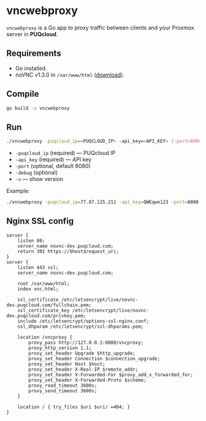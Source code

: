 # vncwebproxy

`vncwebproxy` is a Go app to proxy traffic between clients and your Proxmox server in **PUQcloud**.

## Requirements
- Go installed.
- noVNC v1.3.0 in `/var/www/html` ([download](https://github.com/novnc/noVNC/releases/tag/v1.3.0)).

## Compile
```bash
go build -o vncwebproxy
```

## Run
```bash
./vncwebproxy -puqcloud_ip=<PUQCLOUD_IP> -api_key=<API_KEY> [-port=8080] [-debug] [-v]
```
- `-puqcloud_ip` (required) — PUQcloud IP  
- `-api_key` (required) — API key  
- `-port` (optional, default 8080)  
- `-debug` (optional)  
- `-v` — show version  

Example:
```bash
./vncwebproxy -puqcloud_ip=77.87.125.211 -api_key=QWEqwe123 -port=8080 -debug
```

## Nginx SSL config
```nginx
server {
    listen 80;
    server_name novnc-dev.puqcloud.com;
    return 301 https://$host$request_uri;
}
server {
    listen 443 ssl;
    server_name novnc-dev.puqcloud.com;

    root /var/www/html;
    index vnc.html;

    ssl_certificate /etc/letsencrypt/live/novnc-dev.puqcloud.com/fullchain.pem;
    ssl_certificate_key /etc/letsencrypt/live/novnc-dev.puqcloud.com/privkey.pem;
    include /etc/letsencrypt/options-ssl-nginx.conf;
    ssl_dhparam /etc/letsencrypt/ssl-dhparams.pem;

    location /vncproxy {
        proxy_pass http://127.0.0.1:8080/vncproxy;
        proxy_http_version 1.1;
        proxy_set_header Upgrade $http_upgrade;
        proxy_set_header Connection $connection_upgrade;
        proxy_set_header Host $host;
        proxy_set_header X-Real-IP $remote_addr;
        proxy_set_header X-Forwarded-For $proxy_add_x_forwarded_for;
        proxy_set_header X-Forwarded-Proto $scheme;
        proxy_read_timeout 3600s;
        proxy_send_timeout 3600s;
    }

    location / { try_files $uri $uri/ =404; }
}
```
